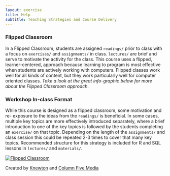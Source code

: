 ```yaml
---
layout: exercise
title: Help
subtitle: Teaching Strategies and Course Delivery
---
```


### Flipped Classroom

In a Flipped Classroom, students are assigned `readings/` prior to class with a 
focus on `exercises/` and `assignments/` in class. `lectures/` are  brief and 
serve to motivate the activity for the class. This course uses a flipped, 
learner-centered, approach because learning to program is most effective when 
students are actively working with computers. Flipped classes work well for all 
kinds of content, but they work particularly well for computer oriented classes. 
*Take a look at the great info-graphic below for more about the Flipped 
Classroom approach.* 


### Workshop In-class Format

While this course is designed as a flipped classroom, some motivation and re-
exposure to the ideas from the `readings/` is beneficial. In some cases, 
multiple key topics are more effectively introduced separately, where a brief 
introduction to one of the key topics is followed by the students completing an 
`exercise/` on that topic. Depending on the length of the `assignments/` and 
class session this could be repeated 2-3 times to cover that many key topics. 
Recommended structure for this strategy is included for R and SQL lessons in 
`lectures/` and `materials/`.

[![Flipped
Classroom](http://knewton.marketing.s3.amazonaws.com/images/infographics/flipped-classroom.jpg "Flipped Classroom")](http://www.knewton.com/flipped-classroom/)

Created by [Knewton](http://www.knewton.com/) and [Column Five
Media](http://columnfivemedia.com/)
